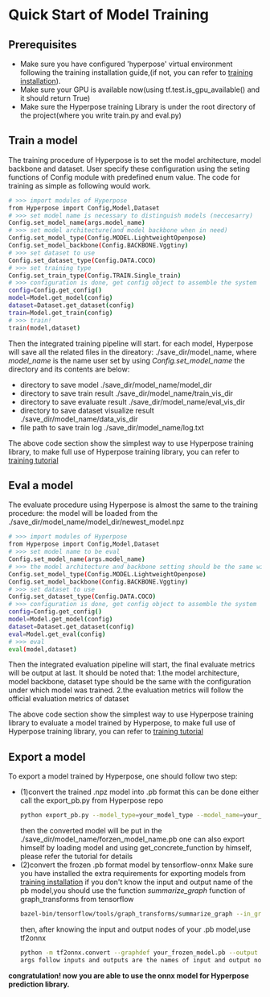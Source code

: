 # Quick Start of Model Training

## Prerequisites
* Make sure you have configured 'hyperpose' virtual environment following the training installation guide,(if not, you can refer to [training installation](../install/training.md)).
* Make sure your GPU is available now(using tf.test.is_gpu_available() and it should return True)
* Make sure the Hyperpose training Library is under the root directory of the project(where you write train.py and eval.py)

## Train a model
The training procedure of Hyperpose is to set the model architecture, model backbone and dataset.
User specify these configuration using the seting functions of Config module with predefined enum value.
The code for training as simple as following would work.
```bash
# >>> import modules of Hyperpose
from Hyperpose import Config,Model,Dataset
# >>> set model name is necessary to distinguish models (neccesarry)
Config.set_model_name(args.model_name)
# >>> set model architecture(and model backbone when in need)
Config.set_model_type(Config.MODEL.LightweightOpenpose)
Config.set_model_backbone(Config.BACKBONE.Vggtiny)
# >>> set dataset to use
Config.set_dataset_type(Config.DATA.COCO)
# >>> set training type 
Config.set_train_type(Config.TRAIN.Single_train)
# >>> configuration is done, get config object to assemble the system
config=Config.get_config()
model=Model.get_model(config)
dataset=Dataset.get_dataset(config)
train=Model.get_train(config)
# >>> train!
train(model,dataset)
```
Then the integrated training pipeline will start.
for each model, Hyperpose will save all the related files in the direatory:
./save_dir/model_name, where *model_name* is the name user set by using *Config.set_model_name*
the directory and its contents are below:  
* directory to save model                      ./save_dir/model_name/model_dir  
* directory to save train result               ./save_dir/model_name/train_vis_dir  
* directory to save evaluate result            ./save_dir/model_name/eval_vis_dir  
* directory to save dataset visualize result   ./save_dir/model_name/data_vis_dir  
* file path to save train log                  ./save_dir/model_name/log.txt  

The above code section show the simplest way to use Hyperpose training library, to make full use of Hyperpose training library,
you can refer to [training tutorial](../tutorial/training.md)

## Eval a model
The evaluate procedure using Hyperpose is almost the same to the training procedure:
the model will be loaded from the ./save_dir/model_name/model_dir/newest_model.npz
```bash
# >>> import modules of Hyperpose
from Hyperpose import Config,Model,Dataset
# >>> set model name to be eval
Config.set_model_name(args.model_name)
# >>> the model architecture and backbone setting should be the same with the training configuration of the model to be evaluated.
Config.set_model_type(Config.MODEL.LightweightOpenpose)
Config.set_model_backbone(Config.BACKBONE.Vggtiny)
# >>> set dataset to use
Config.set_dataset_type(Config.DATA.COCO)
# >>> configuration is done, get config object to assemble the system
config=Config.get_config()
model=Model.get_model(config)
dataset=Dataset.get_dataset(config)
eval=Model.get_eval(config)
# >>> eval
eval(model,dataset)
```
Then the integrated evaluation pipeline will start, the final evaluate metrics will be output at last.
It should be noted that:
1.the model architecture, model backbone, dataset type should be the same with the configuration under which model was trained.
2.the evaluation metrics will follow the official evaluation metrics of dataset

The above code section show the simplest way to use Hyperpose training library to evaluate a model trained by Hyperpose, to make full use of Hyperpose training library, you can refer to [training tutorial](../tutorial/training.md)

## Export a model
To export a model trained by Hyperpose, one should follow two step:
* (1)convert the trained .npz model into .pb format
    this can be done either call the export_pb.py from Hyperpose repo
    ```bash
    python export_pb.py --model_type=your_model_type --model_name=your_model_name
    ```
    then the converted model will be put in the ./save_dir/model_name/forzen_model_name.pb
    one can also export himself by loading model and using get_concrete_function by himself, please refer the tutorial for details
* (2)convert the frozen .pb format model by tensorflow-onnx
    Make sure you have installed the extra requirements for exporting models from [training installation](../install/training.md)
    if you don't know the input and output name of the pb model,you should use the function *summarize_graph* function 
    of graph_transforms from tensorflow
    ```bash
    bazel-bin/tensorflow/tools/graph_transforms/summarize_graph --in_graph=your_frozen_model.pb
    ```
    then, after knowing the input and output nodes of your .pb model,use tf2onnx
    ```bash
    python -m tf2onnx.convert --graphdef your_frozen_model.pb --output output_model.onnx --inputs input0:0,input1:0 --outputs output0:0
    args follow inputs and outputs are the names of input and output nodes in .pb graph repectly

**congratulation! now you are able to use the onnx model for Hyperpose prediction library.**

